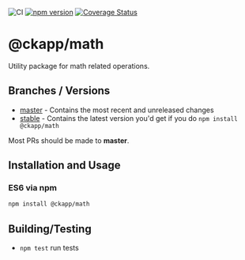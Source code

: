 ![CI](https://github.com/ckapps/math/workflows/CI/badge.svg)
[![npm version](https://badge.fury.io/js/%40ckapp%2Fmath.svg)](https://www.npmjs.com/@ckapp/math)
[![Coverage Status](https://coveralls.io/repos/github/ckapps/math/badge.svg)](https://coveralls.io/github/ckapps/math)

# @ckapp/math

Utility package for math related operations.

## Branches / Versions

- [master](https://github.com/ckapps/math/commits/master) - Contains the most recent and unreleased changes
- [stable](https://github.com/ckapps/math/tree/1.x) - Contains the latest version you'd get if you do `npm install @ckapp/math`

Most PRs should be made to **master**.

## Installation and Usage

### ES6 via npm

```sh
npm install @ckapp/math
```

## Building/Testing

- `npm test` run tests

